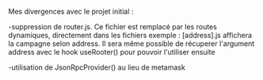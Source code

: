Mes divergences avec le projet initial :

-suppression de router.js. Ce fichier est remplacé par les routes
dynamiques, directement dans les fichiers
exemple : [address].js affichera la campagne selon address. Il sera même possible de récuperer
l'argument address avec le hook useRooter() pour pouvoir l'utiliser ensuite

-utilisation de JsonRpcProvider() au lieu de metamask
